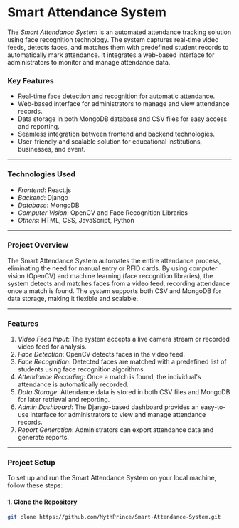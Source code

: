 # Smart Attendance System

The *Smart Attendance System* is an automated attendance tracking solution using face recognition technology. The system captures real-time video feeds, detects faces, and matches them with predefined student records to automatically mark attendance. It integrates a web-based interface for administrators to monitor and manage attendance data.

### Key Features
- Real-time face detection and recognition for automatic attendance.
- Web-based interface for administrators to manage and view attendance records.
- Data storage in both MongoDB database and CSV files for easy access and reporting.
- Seamless integration between frontend and backend technologies.
- User-friendly and scalable solution for educational institutions, businesses, and event.

---

### Technologies Used

- *Frontend*: React.js
- *Backend*: Django
- *Database*: MongoDB
- *Computer Vision*: OpenCV and Face Recognition Libraries
- *Others*: HTML, CSS, JavaScript, Python

---

### Project Overview

The Smart Attendance System automates the entire attendance process, eliminating the need for manual entry or RFID cards. By using computer vision (OpenCV) and machine learning (face recognition libraries), the system detects and matches faces from a video feed, recording attendance once a match is found. The system supports both CSV and MongoDB for data storage, making it flexible and scalable.

---

### Features

1. *Video Feed Input*: The system accepts a live camera stream or recorded video feed for analysis.
2. *Face Detection*: OpenCV detects faces in the video feed.
3. *Face Recognition*: Detected faces are matched with a predefined list of students using face recognition algorithms.
4. *Attendance Recording*: Once a match is found, the individual's attendance is automatically recorded.
5. *Data Storage*: Attendance data is stored in both CSV files and MongoDB for later retrieval and reporting.
6. *Admin Dashboard*: The Django-based dashboard provides an easy-to-use interface for administrators to view and manage attendance records.
7. *Report Generation*: Administrators can export attendance data and generate reports.

---

### Project Setup

To set up and run the Smart Attendance System on your local machine, follow these steps:

#### 1. Clone the Repository

```bash
git clone https://github.com/MythPrince/Smart-Attendance-System.git 
